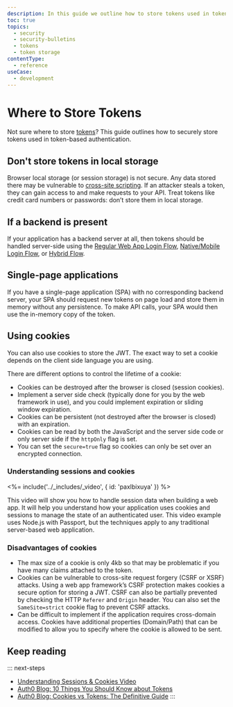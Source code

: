 ```yaml
---
description: In this guide we outline how to store tokens used in token-based authentication.
toc: true
topics:
  - security
  - security-bulletins
  - tokens
  - token storage
contentType:
  - reference
useCase:
  - development
---
```


# Where to Store Tokens

Not sure where to store [tokens](/tokens)? This guide outlines how to securely store tokens used in token-based authentication.

## Don't store tokens in local storage

Browser local storage (or session storage) is not secure. Any data stored there may be vulnerable to [cross-site scripting](https://www.owasp.org/index.php/Cross-site_Scripting_(XSS)). If an attacker steals a token, they can gain access to and make requests to your API. Treat tokens like credit card numbers or passwords: don’t store them in local storage.

## If a backend is present

If your application has a backend server at all, then tokens should be handled server-side using the [Regular Web App Login Flow](/flows/concepts/regular-web-app-login-flow), [Native/Mobile Login Flow](/flows/concepts/mobile-login-flow), or [Hybrid Flow](/api-auth/grant/hybrid).

## Single-page applications

If you have a single-page application (SPA) with no corresponding backend server, your SPA should request new tokens on page load and store them in memory without any persistence. To make API calls, your SPA would then use the in-memory copy of the token.

## Using cookies

You can also use cookies to store the JWT. The exact way to set a cookie depends on the client side language you are using.

There are different options to control the lifetime of a cookie:

* Cookies can be destroyed after the browser is closed (session cookies).
* Implement a server side check (typically done for you by the web framework in use), and you could implement expiration or sliding window expiration.
* Cookies can be persistent (not destroyed after the browser is closed) with an expiration.
* Cookies can be read by both the JavaScript and the server side code or only server side if the `httpOnly` flag is set.
* You can set the `secure=true` flag so cookies can only be set over an encrypted connection.

### Understanding sessions and cookies

<%= include('../_includes/_video', { id: 'paxlbixuya' }) %>

This video will show you how to handle session data when building a web app. It will help you understand how your application uses cookies and sessions to manage the state of an authenticated user. This video example uses Node.js with Passport, but the techniques apply to any traditional server-based web application.

### Disadvantages of cookies

*  The max size of a cookie is only 4kb so that may be problematic if you have many claims attached to the token.
* Cookies can be vulnerable to cross-site request forgery (CSRF or XSRF) attacks. Using a web app framework’s CSRF protection makes cookies a secure option for storing a JWT. CSRF can also be partially prevented by checking the HTTP `Referer` and `Origin` header. You can also set the `SameSite=strict` cookie flag to prevent CSRF attacks.
*  Can be difficult to implement if the application requires cross-domain access. Cookies have additional properties (Domain/Path) that can be modified to allow you to specify where the cookie is allowed to be sent.

## Keep reading

::: next-steps
* [Understanding Sessions & Cookies Video](/videos/session-and-cookies)
* [Auth0 Blog: 10 Things You Should Know about Tokens](https://auth0.com/blog/ten-things-you-should-know-about-tokens-and-cookies/)
* [Auth0 Blog: Cookies vs Tokens: The Definitive Guide](https://auth0.com/blog/cookies-vs-tokens-definitive-guide/)
:::
